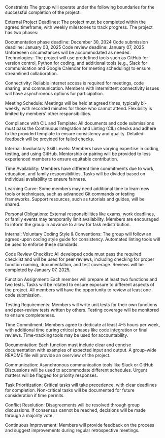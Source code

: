 Constraints
The group will operate under the following boundaries for the successful completion of the project.

External
Project Deadlines: The project must be completed within the agreed timeframe, with weekly milestones to track progress. The project has two phases:

Documentation phase deadline: December 30, 2024
Code submission deadline: January 03, 2025
Code review deadline: January 07, 2025
Unforeseen circumstances will be accommodated as needed.
Technologies: The project will use predefined tools such as GitHub for version control, Python for coding, and additional tools (e.g., Slack for communication and Google Calendar for meeting scheduling) to ensure streamlined collaboration.

Connectivity: Reliable internet access is required for meetings, code sharing, and communication. Members with intermittent connectivity issues will have asynchronous options for participation.

Meeting Schedule: Meetings will be held at agreed times, typically bi-weekly, with recorded minutes for those who cannot attend. Flexibility is limited by members' other responsibilities.

Compliance with CIL and Template: All documents and code submissions must pass the Continuous Integration and Linting (CIL) checks and adhere to the provided template to ensure consistency and quality. Detailed feedback will be provided for failed checks.

Internal: Involuntary
Skill Levels: Members have varying expertise in coding, testing, and using GitHub. Mentorship or pairing will be provided to less experienced members to ensure equitable contribution.

Time Availability: Members have different time commitments due to work, education, and family responsibilities. Tasks will be divided based on individual availability to ensure fairness.

Learning Curve: Some members may need additional time to learn new tools or techniques, such as advanced Git commands or testing frameworks. Support resources, such as tutorials and guides, will be shared.

Personal Obligations: External responsibilities like exams, work deadlines, or family events may temporarily limit availability. Members are encouraged to inform the group in advance to allow for task redistribution.

Internal: Voluntary
Coding Style & Conventions: The group will follow an agreed-upon coding style guide for consistency. Automated linting tools will be used to enforce these standards.

Code Review Checklist: All developed code must pass the required checklist and will be used for peer reviews, including checking for proper function naming, documentation, and test coverage. Reviews will be completed by January 07, 2025.

Function Assignment: Each member will prepare at least two functions and two tests. Tasks will be rotated to ensure exposure to different aspects of the project. All members will have the opportunity to review at least one code submission.

Testing Requirements: Members will write unit tests for their own functions and peer-review tests written by others. Testing coverage will be monitored to ensure completeness.

Time Commitment: Members agree to dedicate at least 4–5 hours per week, with additional time during critical phases like code integration or final reviews. Time-tracking tools may be used for accountability.

Documentation: Each function must include clear and concise documentation with examples of expected input and output. A group-wide README file will provide an overview of the project.

Communication: Asynchronous communication tools like Slack or GitHub Discussions will be used to accommodate different schedules. Urgent matters will be flagged for priority responses.

Task Prioritization: Critical tasks will take precedence, with clear deadlines for completion. Non-critical tasks will be documented for future consideration if time permits.

Conflict Resolution: Disagreements will be resolved through group discussions. If consensus cannot be reached, decisions will be made through a majority vote.

Continuous Improvement: Members will provide feedback on the process and suggest improvements during regular retrospective meetings.
